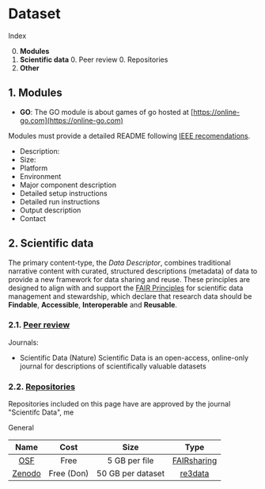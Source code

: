 # Dataset

Index

0. **Modules**
0. **Scientific data**
    0. Peer review
    0. Repositories
0. **Other**

## 1. Modules

- **GO**:
The GO module is about games of go hosted at [https://online-go.com](https://online-go.com)

Modules must provide a detailed README following [IEEE recomendations](https://journals.ieeeauthorcenter.ieee.org/create-your-ieee-journal-article/prepare-supplementary-materials/creating-a-readme-file-for-datasets/).

- Description:
- Size:
- Platform
- Environment
- Major component description
- Detailed setup instructions
- Detailed run instructions
- Output description
- Contact

## 2. Scientific data

The primary content-type, the *Data Descriptor*, combines traditional narrative content with curated, structured descriptions (metadata) of data to provide a new framework for data sharing and reuse. These principles are designed to align with and support the [FAIR Principles](https://www.nature.com/articles/sdata201618) for scientific data management and stewardship, which declare that research data should be **Findable**, **Accessible**, **Interoperable** and **Reusable**.



### 2.1. [Peer review](https://www.nature.com/sdata/)

Journals:

- Scientific Data (Nature)
    Scientific Data is an open-access, online-only journal for descriptions of scientifically valuable datasets


### 2.2. [Repositories](https://www.nature.com/sdata/policies/repositories)

Repositories included on this page have are approved by the journal "Scientifc Data", me


General

| Name | Cost   | Size | Type |
|:--:|:--:|:--:|:--:|
| [OSF](https://osf.io/) |  Free | 5 GB per file| [FAIRsharing](https://fairsharing.org/biodbcore-000655/)  |
| [Zenodo](https://zenodo.org/) |  Free (Don)  |  50 GB per dataset| [re3data](https://www.re3data.org/repository/r3d100010468) |


